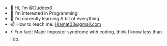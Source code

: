 - 👋 Hi, I’m @Duddex0
- 👀 I’m interested in Programming
- 🌱 I’m currently learning A bit of everything
- 📫 How to reach me: Hjamat03@gmail.com
- ⚡ Fun fact: Major Impostor syndrome with coding, think I know less than I do.

<!---
Duddex0/Duddex0 is a ✨ special ✨ repository because its `README.md` (this file) appears on your GitHub profile.
You can click the Preview link to take a look at your changes.
--->
